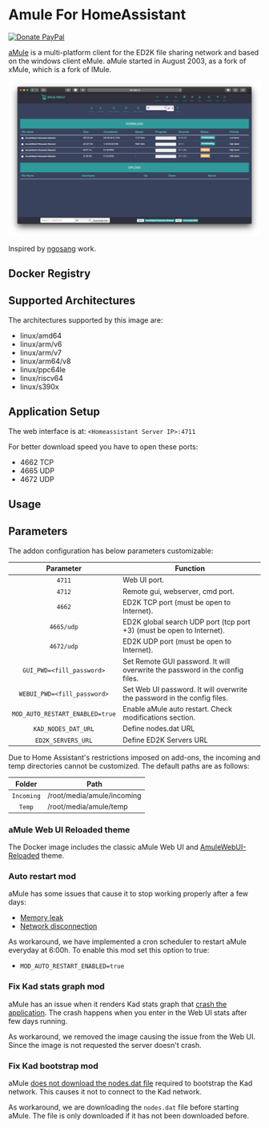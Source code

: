 # Amule For HomeAssistant

[![Donate PayPal](https://img.shields.io/badge/Donate-PayPal-yellow.svg)](https://paypal.me/wes93)


[aMule](https://github.com/amule-project/amule) is a multi-platform client for the ED2K file sharing network and based on the windows client eMule. aMule started in August 2003, as a fork of xMule, which is a fork of lMule.

![Download Screenshot](doc/screenshot.png)

Inspired by [ngosang](https://github.com/ngosang/docker-amule/releases) work.

## Docker Registry

## Supported Architectures

The architectures supported by this image are:

* linux/amd64
* linux/arm/v6
* linux/arm/v7
* linux/arm64/v8
* linux/ppc64le
* linux/riscv64
* linux/s390x

## Application Setup

The web interface is at: `<Homeassistant Server IP>:4711`

For better download speed you have to open these ports:

* 4662 TCP
* 4665 UDP
* 4672 UDP

## Usage

## Parameters

The addon configuration has below parameters customizable:

| Parameter | Function |
| :----: | --- |
| `4711` | Web UI port. |
| `4712` | Remote gui, webserver, cmd port. |
| `4662` | ED2K TCP port (must be open to Internet). |
| `4665/udp` | ED2K global search UDP port (tcp port +3) (must be open to Internet). |
| `4672/udp` | ED2K UDP port (must be open to Internet). |
| `GUI_PWD=<fill_password>` | Set Remote GUI password. It will overwrite the password in the config files. |
| `WEBUI_PWD=<fill_password>` | Set Web UI password. It will overwrite the password in the config files. |
| `MOD_AUTO_RESTART_ENABLED=true` | Enable aMule auto restart. Check modifications section. |
| `KAD_NODES_DAT_URL` | Define nodes.dat URL |
| `ED2K_SERVERS_URL` | Define ED2K Servers URL |

Due to Home Assistant's restrictions imposed on add-ons, the incoming and temp directories cannot be customized. The default paths are as follows:

| Folder | Path |
| :----: | --- |
| `Incoming` | /root/media/amule/incoming |
| `Temp` | /root/media/amule/temp |

### aMule Web UI Reloaded theme

The Docker image includes the classic aMule Web UI and [AmuleWebUI-Reloaded](https://github.com/MatteoRagni/AmuleWebUI-Reloaded) theme.

### Auto restart mod

aMule has some issues that cause it to stop working properly after a few days:
* [Memory leak](https://github.com/amule-project/amule/issues/314)
* [Network disconnection](https://github.com/amule-project/amule/issues/315)

As workaround, we have implemented a cron scheduler to restart aMule everyday at 6:00h. To enable this mod set this option to true:
* `MOD_AUTO_RESTART_ENABLED=true`

### Fix Kad stats graph mod

aMule has an issue when it renders Kad stats graph that [crash the application](https://github.com/amule-project/amule/issues/265). The crash happens when you enter in the Web UI stats after few days running.

As workaround, we removed the image causing the issue from the Web UI. Since the image is not requested the server doesn't crash.

### Fix Kad bootstrap mod

aMule [does not download the nodes.dat file](https://github.com/ngosang/docker-amule/issues/33) required to bootstrap the Kad network. This causes it not to connect to the Kad network.

As workaround, we are downloading the `nodes.dat` file before starting aMule. The file is only downloaded if it has not been downloaded before.
